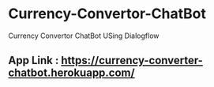 # Currency-Convertor-ChatBot
Currency Convertor ChatBot USing Dialogflow

## App Link : https://currency-converter-chatbot.herokuapp.com/
